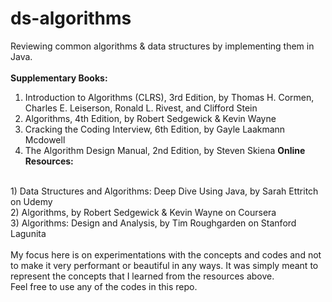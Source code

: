 # ds-algorithms
Reviewing common algorithms & data structures by implementing them in Java.<br><br>
<strong>Supplementary Books:</strong>
<br>
1) Introduction to Algorithms (CLRS), 3rd Edition, by Thomas H. Cormen, Charles E. Leiserson, Ronald L. Rivest, and Clifford Stein<br>
2) Algorithms, 4th Edition, by Robert Sedgewick & Kevin Wayne <br>
3) Cracking the Coding Interview, 6th Edition, by Gayle Laakmann Mcdowell <br>
4) The Algorithm Design Manual, 2nd Edition, by Steven Skiena
<strong>Online Resources:</strong>
<br>
1) Data Structures and Algorithms: Deep Dive Using Java, by Sarah Ettritch on Udemy <br>
2) Algorithms, by Robert Sedgewick & Kevin Wayne on Coursera <br>
3) Algorithms: Design and Analysis, by Tim Roughgarden on Stanford Lagunita <br>
<br>
My focus here is on experimentations with the concepts and codes and not to make it very performant or beautiful in any ways. It was simply meant to represent the concepts that I learned from the resources above.
<br>
Feel free to use any of the codes in this repo.
